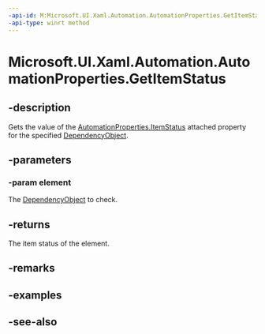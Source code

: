 ```yaml
---
-api-id: M:Microsoft.UI.Xaml.Automation.AutomationProperties.GetItemStatus(Microsoft.UI.Xaml.DependencyObject)
-api-type: winrt method
---
```


<!-- Method syntax
public string GetItemStatus(Windows.UI.Xaml.DependencyObject element)
-->

# Microsoft.UI.Xaml.Automation.AutomationProperties.GetItemStatus

## -description
Gets the value of the [AutomationProperties.ItemStatus](automationproperties_itemstatus.md) attached property for the specified [DependencyObject](../microsoft.ui.xaml/dependencyobject.md).

## -parameters
### -param element
The [DependencyObject](../microsoft.ui.xaml/dependencyobject.md) to check.

## -returns
The item status of the element.

## -remarks

## -examples

## -see-also
